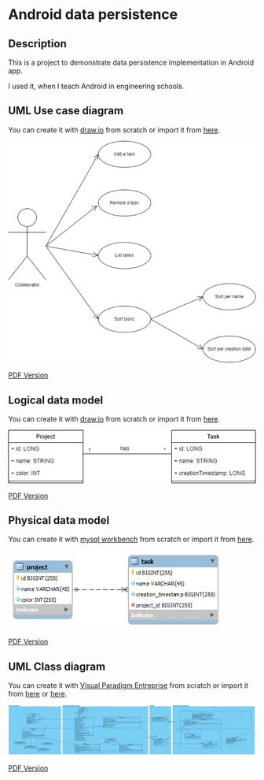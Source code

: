 # Android data persistence

## Description

This is a project to demonstrate data persistence implementation in Android app.

I used it, when I teach Android in engineering schools.

## UML Use case diagram

You can create it with [draw.io](https://app.diagrams.net/) from scratch or import it from [here](./documentation/usecase.drawio).

![Use Case](./documentation/usecase.png)

[PDF Version](./documentation/usecase.pdf)

## Logical data model

You can create it with [draw.io](https://app.diagrams.net/) from scratch or import it from [here](./documentation/logical.drawio).

![Logical Schema](./documentation/logical.png)

[PDF Version](./documentation/logical.pdf)

## Physical data model

You can create it with [mysql workbench](https://dev.mysql.com/downloads/workbench/) from scratch or import it from [here](./documentation/physical.mwb).

![Physical Schema](./documentation/physical.png)

[PDF Version](./documentation/physical.pdf)

## UML Class diagram

You can create it with [Visual Paradigm Entreprise](https://www.visual-paradigm.com/editions/enterprise/) from scratch or import it from [here](./documentation/todoc.vpp) or [here](./todoc.vpdm/Class%20Diagram1.vpd).

![Class Diagram](./documentation/class.png)

[PDF Version](./documentation/class.pdf)